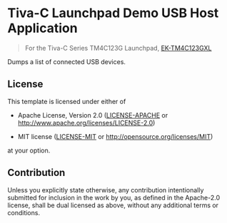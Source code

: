 # Tiva-C Launchpad Demo USB Host Application

> For the Tiva-C Series TM4C123G Launchpad, [EK-TM4C123GXL](https://www.ti.com/tool/EK-TM4C123GXL)

Dumps a list of connected USB devices.

## License

This template is licensed under either of

- Apache License, Version 2.0 ([LICENSE-APACHE](../../LICENSE-APACHE) or
  http://www.apache.org/licenses/LICENSE-2.0)

- MIT license ([LICENSE-MIT](../../LICENSE-MIT) or http://opensource.org/licenses/MIT)

at your option.

## Contribution

Unless you explicitly state otherwise, any contribution intentionally submitted
for inclusion in the work by you, as defined in the Apache-2.0 license, shall be
dual licensed as above, without any additional terms or conditions.
